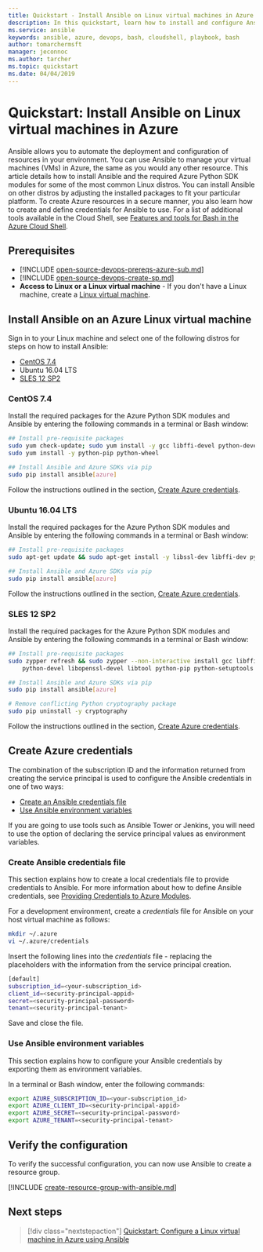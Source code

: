 ```yaml
---
title: Quickstart - Install Ansible on Linux virtual machines in Azure| Microsoft Docs
description: In this quickstart, learn how to install and configure Ansible for managing Azure resources on Ubuntu, CentOS, and SLES
ms.service: ansible
keywords: ansible, azure, devops, bash, cloudshell, playbook, bash
author: tomarchermsft
manager: jeconnoc
ms.author: tarcher
ms.topic: quickstart
ms.date: 04/04/2019
---
```


# Quickstart: Install Ansible on Linux virtual machines in Azure

Ansible allows you to automate the deployment and configuration of resources in your environment. You can use Ansible to manage your virtual machines (VMs) in Azure, the same as you would any other resource. This article details how to install Ansible and the required Azure Python SDK modules for some of the most common Linux distros. You can install Ansible on other distros by adjusting the installed packages to fit your particular platform. To create Azure resources in a secure manner, you also learn how to create and define credentials for Ansible to use. For a list of additional tools available in the Cloud Shell, see [Features and tools for Bash in the Azure Cloud Shell](../../cloud-shell/features.md#tools).

## Prerequisites

- [!INCLUDE [open-source-devops-prereqs-azure-sub.md](../../../includes/open-source-devops-prereqs-azure-sub.md)]
- [!INCLUDE [open-source-devops-create-sp.md](../../../includes/open-source-devops-create-sp.md)]
- **Access to Linux or a Linux virtual machine** -  If you don't have a Linux machine, create a [Linux virtual machine](/azure/virtual-network/quick-create-cli).

## Install Ansible on an Azure Linux virtual machine

Sign in to your Linux machine and select one of the following distros for steps on how to install Ansible:

- [CentOS 7.4](#centos-74)
- Ubuntu 16.04 LTS
- [SLES 12 SP2](#sles-12-sp2)

### CentOS 7.4

Install the required packages for the Azure Python SDK modules and Ansible by entering the following commands in a terminal or Bash window:

```bash
## Install pre-requisite packages
sudo yum check-update; sudo yum install -y gcc libffi-devel python-devel openssl-devel epel-release
sudo yum install -y python-pip python-wheel

## Install Ansible and Azure SDKs via pip
sudo pip install ansible[azure]
```

Follow the instructions outlined in the section, [Create Azure credentials](#create-azure-credentials).

### Ubuntu 16.04 LTS

Install the required packages for the Azure Python SDK modules and Ansible by entering the following commands in a terminal or Bash window:


```bash
## Install pre-requisite packages
sudo apt-get update && sudo apt-get install -y libssl-dev libffi-dev python-dev python-pip

## Install Ansible and Azure SDKs via pip
sudo pip install ansible[azure]
```

Follow the instructions outlined in the section, [Create Azure credentials](#create-azure-credentials).

### SLES 12 SP2

Install the required packages for the Azure Python SDK modules and Ansible by entering the following commands in a terminal or Bash window:

```bash
## Install pre-requisite packages
sudo zypper refresh && sudo zypper --non-interactive install gcc libffi-devel-gcc5 make \
    python-devel libopenssl-devel libtool python-pip python-setuptools

## Install Ansible and Azure SDKs via pip
sudo pip install ansible[azure]

# Remove conflicting Python cryptography package
sudo pip uninstall -y cryptography
```

Follow the instructions outlined in the section, [Create Azure credentials](#create-azure-credentials).

## Create Azure credentials

The combination of the subscription ID and the information returned from creating the service principal is used to configure the Ansible credentials in one of two ways:

- [Create an Ansible credentials file](#file-credentials)
- [Use Ansible environment variables](#env-credentials)

If you are going to use tools such as Ansible Tower or Jenkins, you will need to use the option of declaring the service principal values as environment variables.

### <span id="file-credentials"/> Create Ansible credentials file

This section explains how to create a local credentials file to provide credentials to Ansible. For more information about how to define Ansible credentials, see [Providing Credentials to Azure Modules](https://docs.ansible.com/ansible/guide_azure.html#providing-credentials-to-azure-modules).

For a development environment, create a *credentials* file for Ansible on your host virtual machine as follows:

```bash
mkdir ~/.azure
vi ~/.azure/credentials
```

Insert the following lines into the *credentials* file - replacing the placeholders with the information from the service principal creation.

```bash
[default]
subscription_id=<your-subscription_id>
client_id=<security-principal-appid>
secret=<security-principal-password>
tenant=<security-principal-tenant>
```

Save and close the file.

### <span id="env-credentials"/>Use Ansible environment variables

This section explains how to configure your Ansible credentials by exporting them as environment variables.

In a terminal or Bash window, enter the following commands:

```bash
export AZURE_SUBSCRIPTION_ID=<your-subscription_id>
export AZURE_CLIENT_ID=<security-principal-appid>
export AZURE_SECRET=<security-principal-password>
export AZURE_TENANT=<security-principal-tenant>
```

## Verify the configuration

To verify the successful configuration, you can now use Ansible to create a resource group.

[!INCLUDE [create-resource-group-with-ansible.md](../../../includes/ansible-create-resource-group.md)]

## Next steps

> [!div class="nextstepaction"] 
> [Quickstart: Configure a Linux virtual machine in Azure using Ansible](./ansible-create-vm.md)